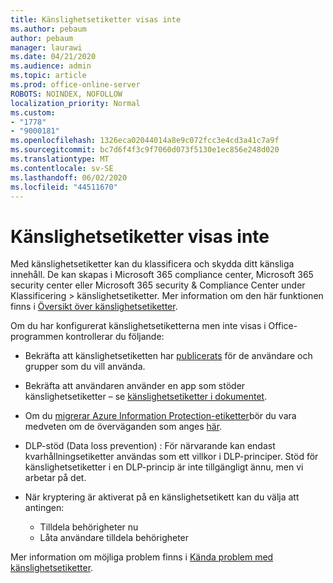 ```yaml
---
title: Känslighetsetiketter visas inte
ms.author: pebaum
author: pebaum
manager: laurawi
ms.date: 04/21/2020
ms.audience: admin
ms.topic: article
ms.prod: office-online-server
ROBOTS: NOINDEX, NOFOLLOW
localization_priority: Normal
ms.custom:
- "1778"
- "9000181"
ms.openlocfilehash: 1326eca02044014a8e9c072fcc3e4cd3a41c7a9f
ms.sourcegitcommit: bc7d6f4f3c9f7060d073f5130e1ec856e248d020
ms.translationtype: MT
ms.contentlocale: sv-SE
ms.lasthandoff: 06/02/2020
ms.locfileid: "44511670"
---
```

# <a name="sensitivity-labels-not-appearing"></a>Känslighetsetiketter visas inte

Med känslighetsetiketter kan du klassificera och skydda ditt känsliga innehåll. De kan skapas i Microsoft 365 compliance center, Microsoft 365 security center eller Microsoft 365 security & Compliance Center under Klassificering > känslighetsetiketter. Mer information om den här funktionen finns i [Översikt över känslighetsetiketter](https://docs.microsoft.com/microsoft-365/compliance/sensitivity-labels).

Om du har konfigurerat känslighetsetiketterna men inte visas i Office-programmen kontrollerar du följande:

- Bekräfta att känslighetsetiketten har [publicerats](https://docs.microsoft.com/microsoft-365/compliance/sensitivity-labels#what-label-policies-can-do) för de användare och grupper som du vill använda.

- Bekräfta att användaren använder en app som stöder känslighetsetiketter – se [känslighetsetiketter i dokumentet](https://support.office.com/article/apply-sensitivity-labels-to-your-documents-and-email-within-office-2f96e7cd-d5a4-403b-8bd7-4cc636bae0f9?#bkmk_whereavailable).

- Om du [migrerar Azure Information Protection-etiketter](https://docs.microsoft.com/azure/information-protection/configure-policy-migrate-labels)bör du vara medveten om de överväganden som anges [här](https://docs.microsoft.com/azure/information-protection/configure-policy-migrate-labels#considerations-for-unified-labels).

- DLP-stöd (Data loss prevention) : För närvarande kan endast kvarhållningsetiketter användas som ett villkor i DLP-principer.  Stöd för känslighetsetiketter i en DLP-princip är inte tillgängligt ännu, men vi arbetar på det.

- När kryptering är aktiverat på en känslighetsetikett kan du välja att antingen:
    - Tilldela behörigheter nu
    - Låta användare tilldela behörigheter


Mer information om möjliga problem finns i [Kända problem med känslighetsetiketter](https://support.office.com/article/known-issues-with-sensitivity-labels-in-office-b169d687-2bbd-4e21-a440-7da1b2743edc).